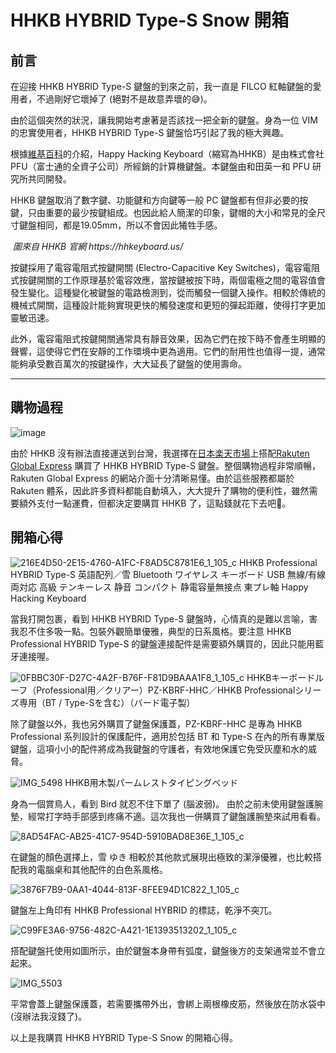 # HHKB HYBRID Type-S Snow 開箱

## 前言
在迎接 HHKB HYBRID Type-S 鍵盤的到來之前，我一直是 FILCO 紅軸鍵盤的愛用者，不過剛好它壞掉了 (絕對不是故意弄壞的😅)。

由於這個突然的狀況，讓我開始考慮著是否該找一把全新的鍵盤。身為一位 VIM 的忠實使用者，HHKB HYBRID Type-S 鍵盤恰巧引起了我的極大興趣。

根據[維基百科](https://zh.wikipedia.org/wiki/Happy_Hacking_Keyboard)的介紹，Happy Hacking Keyboard（縮寫為HHKB）是由株式會社 PFU（富士通的全資子公司）所經銷的計算機鍵盤。本鍵盤由和田英一和 PFU 研究所共同開發。

HHKB 鍵盤取消了數字鍵、功能鍵和方向鍵等一般 PC 鍵盤都有但非必要的按鍵，只由重要的最少按鍵組成。也因此給人簡潔的印象，鍵帽的大小和常見的全尺寸鍵盤相同，都是19.05mm，所以不會因此犧牲手感。

<p>
    <img src="https://github.com/siansiansu/hhkb-unboxing/assets/33391637/8374441d-181d-42cf-8c4b-14d010745a2a" alt>
    <em>圖來自 HHKB 官網 https://hhkeyboard.us/</em>
</p>

按鍵採用了電容電阻式按鍵開關 (Electro-Capacitive Key Switches)，電容電阻式按鍵開關的工作原理基於電容效應，當按鍵被按下時，兩個電極之間的電容值會發生變化。這種變化被鍵盤的電路檢測到，從而觸發一個鍵入操作。相較於傳統的機械式開關，這種設計能夠實現更快的觸發速度和更短的彈起距離，使得打字更加靈敏迅速。

此外，電容電阻式按鍵開關通常具有靜音效果，因為它們在按下時不會產生明顯的聲響，這使得它們在安靜的工作環境中更為適用。它們的耐用性也值得一提，通常能夠承受數百萬次的按鍵操作，大大延長了鍵盤的使用壽命。

---

## 購物過程
![image](https://github.com/siansiansu/hhkb-unboxing/assets/33391637/baa47e7f-69f0-4f53-a0a4-64b6d452543b)

由於 HHKB 沒有辦法直接運送到台灣，我選擇在[日本楽天市場](https://www.rakuten.co.jp/)上搭配[Rakuten Global Express](https://globalexpress.rakuten.co.jp/) 購買了 HHKB HYBRID Type-S 鍵盤。整個購物過程非常順暢，Rakuten Global Express 的網站介面十分清晰易懂。由於這些服務都屬於 Rakuten 體系，因此許多資料都能自動填入，大大提升了購物的便利性，雖然需要額外支付一點運費，但都決定要購買 HHKB 了，這點錢就花下去吧🔪。

## 開箱心得
![216E4D50-2E15-4760-A1FC-F8AD5C8781E6_1_105_c](https://github.com/siansiansu/hhkb-unboxing/assets/33391637/9cd66136-eb8b-440f-8928-63793a3791ec)
HHKB Professional HYBRID Type-S 英語配列／雪 Bluetooth ワイヤレス キーボード USB 無線/有線両対応 高級 テンキーレス 静音 コンパクト 静電容量無接点 東プレ軸 Happy Hacking Keyboard

當我打開包裹，看到 HHKB HYBRID Type-S 鍵盤時，心情真的是難以言喻，害我忍不住多吸一點。包裝外觀簡單優雅，典型的日系風格。要注意 HHKB Professional HYBRID Type-S 的鍵盤連接配件是需要額外購買的，因此只能用藍牙連接喔。

![0FBBC30F-D27C-4A2F-B76F-F81D9BAAA1F8_1_105_c](https://github.com/siansiansu/hhkb-unboxing/assets/33391637/4c278546-5121-4db1-a038-dcfd652d378d)
HHKBキーボードルーフ（Professional用／クリアー）PZ-KBRF-HHC／HHKB Professionalシリーズ専用（BT / Type-Sを含む）（バード電子製）

除了鍵盤以外，我也另外購買了鍵盤保護蓋，PZ-KBRF-HHC 是專為 HHKB Professional 系列設計的保護配件，適用於包括 BT 和 Type-S 在內的所有專業版鍵盤，這項小小的配件將成為我鍵盤的守護者，有效地保護它免受灰塵和水的威脅。

![IMG_5498](https://github.com/siansiansu/hhkb-unboxing/assets/33391637/0f09ad2a-b202-444f-81a9-9ec7dbe4b7b6)
HHKB用木製パームレストタイピングベッド

身為一個賞鳥人，看到 Bird 就忍不住下單了 (腦波弱)。
由於之前未使用鍵盤護腕墊，經常打字時手部感到疼痛不適。這次我也一併購買了鍵盤護腕墊來試用看看。

![8AD54FAC-AB25-41C7-954D-5910BAD8E36E_1_105_c](https://github.com/siansiansu/hhkb-unboxing/assets/33391637/f9ae2b64-27dc-472d-88ea-16f9a703765a)

在鍵盤的顏色選擇上，雪 ゆき 相較於其他款式展現出極致的潔淨優雅，也比較搭配我的電腦桌和其他配件的白色系風格。

![3876F7B9-0AA1-4044-813F-8FEE94D1C822_1_105_c](https://github.com/siansiansu/hhkb-unboxing/assets/33391637/7372c3d8-d768-4cd0-892b-02344614753c)

鍵盤左上角印有 HHKB Professional HYBRID 的標誌，乾淨不突兀。

![C99FE3A6-9756-482C-A421-1E1393513202_1_105_c](https://github.com/siansiansu/hhkb-unboxing/assets/33391637/ba4a1b66-d19f-47e3-b4eb-ceb7c238d880)

搭配鍵盤托使用如圖所示，由於鍵盤本身帶有弧度，鍵盤後方的支架通常並不會立起來。

![IMG_5503](https://github.com/siansiansu/hhkb-unboxing/assets/33391637/3e9fe2f6-9e0f-41db-8283-e10ca960f7e0)

平常會蓋上鍵盤保護蓋，若需要攜帶外出，會綁上兩根橡皮筋，然後放在防水袋中 (沒辦法我沒錢了)。

以上是我購買 HHKB HYBRID Type-S Snow 的開箱心得。
